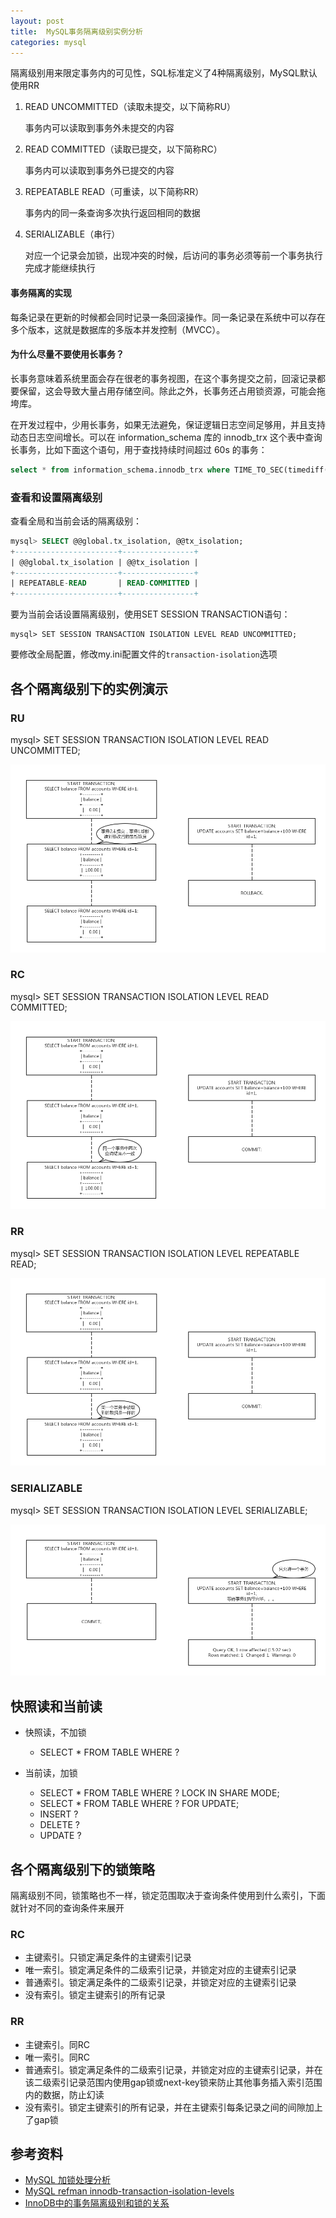 ```yaml
---
layout: post
title:  MySQL事务隔离级别实例分析
categories: mysql
---
```


隔离级别用来限定事务内的可见性，SQL标准定义了4种隔离级别，MySQL默认使用RR

1. READ UNCOMMITTED（读取未提交，以下简称RU）
    
	事务内可以读取到事务外未提交的内容

1. READ COMMITTED（读取已提交，以下简称RC）
    
	事务内可以读取到事务外已提交的内容

1. REPEATABLE READ（可重读，以下简称RR）
    
	事务内的同一条查询多次执行返回相同的数据

1. SERIALIZABLE（串行）

	对应一个记录会加锁，出现冲突的时候，后访问的事务必须等前一个事务执行完成才能继续执行

#### 事务隔离的实现

每条记录在更新的时候都会同时记录一条回滚操作。同一条记录在系统中可以存在多个版本，这就是数据库的多版本并发控制（MVCC）。

#### 为什么尽量不要使用长事务？

长事务意味着系统里面会存在很老的事务视图，在这个事务提交之前，回滚记录都要保留，这会导致大量占用存储空间。除此之外，长事务还占用锁资源，可能会拖垮库。

在开发过程中，少用长事务，如果无法避免，保证逻辑日志空间足够用，并且支持动态日志空间增长。可以在 information_schema 库的 innodb_trx 这个表中查询长事务，比如下面这个语句，用于查找持续时间超过 60s 的事务：
```sql
select * from information_schema.innodb_trx where TIME_TO_SEC(timediff(now(),trx_started))>60
```

### 查看和设置隔离级别

查看全局和当前会话的隔离级别：

```sql
mysql> SELECT @@global.tx_isolation, @@tx_isolation;
+-----------------------+----------------+
| @@global.tx_isolation | @@tx_isolation |
+-----------------------+----------------+
| REPEATABLE-READ       | READ-COMMITTED |
+-----------------------+----------------+
```

要为当前会话设置隔离级别，使用SET SESSION TRANSACTION语句：

```shell
mysql> SET SESSION TRANSACTION ISOLATION LEVEL READ UNCOMMITTED;
```

要修改全局配置，修改my.ini配置文件的```transaction-isolation```选项

## 各个隔离级别下的实例演示

### RU

mysql> SET SESSION TRANSACTION ISOLATION LEVEL READ UNCOMMITTED;

![mysql read uncommitted](/images/mysql-read-uncommitted.png)

### RC

mysql> SET SESSION TRANSACTION ISOLATION LEVEL READ COMMITTED;

![mysql read committed](/images/mysql-read-committed.png)

### RR

mysql> SET SESSION TRANSACTION ISOLATION LEVEL REPEATABLE READ;

![mysql repeatable read](/images/mysql-repeatable-read.png)

### SERIALIZABLE

mysql> SET SESSION TRANSACTION ISOLATION LEVEL SERIALIZABLE;

![mysql serializable](/images/mysql-serializable.png)

## 快照读和当前读

- 快照读，不加锁
    - SELECT * FROM TABLE WHERE ?

- 当前读，加锁
    - SELECT * FROM TABLE WHERE ? LOCK IN SHARE MODE;
    - SELECT * FROM TABLE WHERE ? FOR UPDATE;
    - INSERT ?
    - DELETE ?
    - UPDATE ?

## 各个隔离级别下的锁策略

隔离级别不同，锁策略也不一样，锁定范围取决于查询条件使用到什么索引，下面就针对不同的查询条件来展开

### RC

- 主键索引。只锁定满足条件的主键索引记录
- 唯一索引。锁定满足条件的二级索引记录，并锁定对应的主键索引记录
- 普通索引。锁定满足条件的二级索引记录，并锁定对应的主键索引记录
- 没有索引。锁定主键索引的所有记录

### RR

- 主键索引。同RC
- 唯一索引。同RC
- 普通索引。锁定满足条件的二级索引记录，并锁定对应的主键索引记录，并在该二级索引记录范围内使用gap锁或next-key锁来防止其他事务插入索引范围内的数据，防止幻读
- 没有索引。锁定主键索引的所有记录，并在主键索引每条记录之间的间隙加上了gap锁

## 参考资料
- [MySQL 加锁处理分析](http://hedengcheng.com/?p=771)
- [MySQL refman innodb-transaction-isolation-levels](https://dev.mysql.com/doc/refman/8.0/en/innodb-transaction-isolation-levels.html)
- [InnoDB中的事务隔离级别和锁的关系](https://tech.meituan.com/innodb-lock.html)